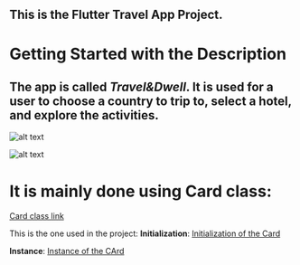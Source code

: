 ## This is the Flutter Travel App Project. 

# Getting Started with the Description

##  The app is called *Travel&Dwell*. It is used for a user to choose a country to trip to, select a hotel, and explore the activities.

![alt text](https://i.imgur.com/2p6UU2d.png)

![alt text](https://i.imgur.com/4YZNzCw.png)

# It is mainly done using Card class:
[Card class link](https://api.flutter.dev/flutter/material/Card-class.html)

This is the one used in the project:
__Initialization__:
[Initialization of the Card](https://imgur.com/Vsd8tN8)

__Instance__:
[Instance of the CArd](https://i.imgur.com/4KjcgwX.png)
